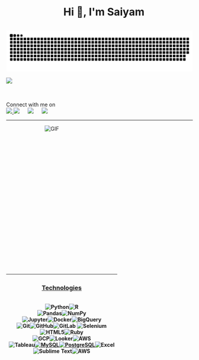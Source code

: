 <!--
**saiyam-shah/saiyam-shah** is a ✨ _special_ ✨ repository because its `README.md` (this file) appears on your GitHub profile.

Here are some ideas to get you started:

- 🔭 I’m currently working on ...
- 🌱 I’m currently learning ...
- 👯 I’m looking to collaborate on ...
- 🤔 I’m looking for help with ...
- 💬 Ask me about ...
- 📫 How to reach me: ...
- 😄 Pronouns: ...
- ⚡ Fun fact: ...
-->

<!-- ![Hi](hi2.png) -->
<!--horizontal divider(gradiant)-->

</p>

<!--h1 without bottom border-->
<div id="user-content-toc">
  <ul align="center">
    <summary><h1 style="display: inline-block">Hi 👋, I'm Saiyam</h1></summary>
  </ul>
</div>

<div align="center">
  <img  src="https://github.com/1999AZZAR/1999AZZAR/blob/main/resources/img/grid-snake.svg"
       alt="snake" /></a>
</div>

<a href="https://github.com/DenverCoder1/readme-typing-svg"><img src="https://readme-typing-svg.herokuapp.com?font=Time+New+Roman&color=%23C8BE25&size=25&center=true&vCenter=true&width=600&height=100&lines=MSBA+Student+@UT+Austin;Ex-+Business+Analyst+@Quantiphi;Passionate+About+Data;Always+learning+new+things"></a>
</p>
<br>
<p>Connect with me on
<br>	
<a target="_blank" href="https://saiyam-shah.mywebsites360.com/"><img src="https://img.shields.io/website-up-down-green-red/http/monip.org.svg?style=for-the-badge&logo=appveyor&logoColor=white&color=teal">
  <a target="_blank" href="https://www.linkedin.com/in/saiyam-shah/"><img src="https://img.shields.io/badge/-LinkedIn-0077B5?style=for-the-badge&logo=Linkedin&logoColor=white"></img></a>
&emsp;
<a target="_blank" href="mailto:saiyamshah353@gmail.com"
><img src="https://img.shields.io/badge/-Gmail-D14836?style=for-the-badge&logo=Gmail&logoColor=white"></img></a>
&emsp;
<a target="_blank" href="https://medium.com/@saiyamshah353"><img src="https://img.shields.io/badge/Medium-12100E?style=for-the-badge&logo=medium&logoColor=white"></img></a>
<br>
</p>


 <!-- ### Here are my most current ***Medium*** posts:  -->
 

<!-- <a target="_blank" href="https://github-readme-medium-recent-article.vercel.app/medium/@saiyamshah353/0"><img src="https://github-readme-medium-recent-article.vercel.app/medium/@saiyamshah353/0" alt="Recent Article 0">
<a target="_blank" href="https://github-readme-medium-recent-article.vercel.app/medium/@saiyamshah353/1"><img src="https://github-readme-medium-recent-article.vercel.app/medium/@saiyamshah353/1" alt="Recent Article 1"> -->



---
<a target="_blank" align="left">
  <img align="right" top="500" height="400" width="400" alt="GIF" src="https://media.giphy.com/media/SWoSkN6DxTszqIKEqv/giphy.gif">
</a>


| <h3 align='center' style='text-decoration: underline'> <u> Technologies </u> </h3> <br> <img alt="Python" src="https://img.shields.io/badge/python%20-%2314354C.svg?&style=for-the-badge&logo=python&logoColor=white"/><img alt="R" src="https://img.shields.io/badge/r-%23276DC3.svg?&style=for-the-badge&logo=r&logoColor=white"/> <br> <img alt="Pandas" src="https://img.shields.io/badge/pandas%20-%23150458.svg?&style=for-the-badge&logo=pandas&logoColor=white" /><img alt="NumPy" src="https://img.shields.io/badge/numpy%20-%23013243.svg?&style=for-the-badge&logo=numpy&logoColor=white" /> <br> <img alt="Jupyter" src="https://img.shields.io/badge/Jupyter%20-%23F37626.svg?&style=for-the-badge&logo=Jupyter&logoColor=white"/><img alt="Docker" src="https://img.shields.io/badge/docker%20-%230db7ed.svg?&style=for-the-badge&logo=docker&logoColor=white"/><img alt="BigQuery" src="https://img.shields.io/badge/BigQuery%20-%23326ce5.svg?&style=for-the-badge&logo=kubernetes&logoColor=white"/> <br> <img alt="Git" src="https://img.shields.io/badge/git%20-%23F05033.svg?&style=for-the-badge&logo=git&logoColor=white"/><img alt="GitHub" src="https://img.shields.io/badge/github%20-%23121011.svg?&style=for-the-badge&logo=github&logoColor=white"/><img alt="GitLab" src="https://img.shields.io/badge/gitlab%20-%23181717.svg?&style=for-the-badge&logo=gitlab&logoColor=white"/> <img alt="Selenium" src="https://img.shields.io/badge/-Arduino-00979D?style=for-the-badge&logo=Selenium&logoColor=white"/> <br> <img alt="HTML5" src="https://img.shields.io/badge/html5%20-%23E34F26.svg?&style=for-the-badge&logo=html5&logoColor=white"/><img alt="Ruby" src="https://img.shields.io/badge/ruby-%23CC342D.svg?&style=for-the-badge&logo=ruby&logoColor=white"/><br><img alt="GCP" src="https://img.shields.io/badge/GCP%20-%23458CF5?style=for-the-badge&logo=Google-Search-Console&logoColor=white"/><img alt="Looker" src="https://img.shields.io/badge/Looker%20-%23458CF5?style=for-the-badge&logo=Google-Search-Console&logoColor=white"/><img alt="AWS" src="https://img.shields.io/badge/AWS%20-%23E37400?style=for-the-badge&logo=Google-Analytics&logoColor=white"/> <br> <img alt="Tableau" src="https://img.shields.io/badge/Tableau%20-%23150458.svg?&style=for-the-badge&logo=pandas&logoColor=white" /><a href="#"><img alt="MySQL" src="https://img.shields.io/badge/MySQL-4479A1?style=for-the-badge&logo=mysql&logoColor=fff"></a><a href="#"><img alt="PostgreSQL" src ="https://img.shields.io/badge/PostgreSQL-4169E1?style=for-the-badge&logo=postgresql&logoColor=fff"></a><img alt="Excel" src="https://img.shields.io/badge/travisci%20-%232B2F33.svg?&style=for-the-badge&logo=travis&logoColor=white"/> <br> <img alt="Sublime Text" src="https://img.shields.io/badge/sublimetext%20-%23FF9800?style=for-the-badge&logo=Sublime-Text&logoColor=white"/><img alt="AWS" src="https://img.shields.io/badge/AWS%20-%23273347?style=for-the-badge&logo=AWS&logoColor=white"/> <br><br>
|---|






























